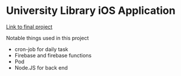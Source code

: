 <h1>University Library iOS Application </h1>
  		  
<a href="https://youtu.be/NmrtFBa5kNE">Link to final project</a>

 <p> Notable things used in this project </p>
 <ul>
   <li> cron-job for daily task</li>
 
   <li> Firebase and firebase functions </li>
   
   <li> Pod </li>
   
   <li> Node.JS for back end </li>
 </ul>
